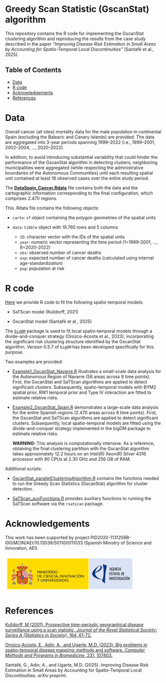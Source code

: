 # Greedy Scan Statistic (GscanStat) algorithm

This repository contains the R code for implementing the GscanStat clustering algorithm and reproducing the results from the case study described in the paper *“Improving Disease Risk Estimation in Small Areas by Accounting for Spatio-Temporal Local Discontinuities”* (Santafé et al., 2025).

## Table of Contents

-   [Data](#data)
-   [R code](#r-code)
-   [Acknowledgements](#Acknowledgements)
-   [References](#References)

# Data

Overall cancer (all sites) mortality data for the male population in continental Spain (excluding the Balearic and Canary Islands) are provided. The data are aggregated into 3-year periods spanning 1999–2022 (i.e., 1999–2001, 2002–2004, …, 2020–2022).

In addition, to avoid introducing substantial variability that could hinder the performance of the GscanStat algorithm in detecting clusters, neighboring municipalities were aggregated (while respecting the administrative boundaries of the Autonomous Communities) until each resulting spatial unit contained at least 16 observed cases over the entire study period.

The [**DataSpain_Cancer.Rdata**](https://github.com/spatialstatisticsupna/GscanStat/blob/master/Data/DataSpain_Cancer.Rdata) file contains both the data and the cartographic information corresponding to the final configuration, which comprises 2.470 regions.

This .Rdata file contains the following objects:

-   `carto`: `sf` object containing the polygon geometries of the spatial units

-   `data`: `tibble` object with 19.760 rows and 5 columns

    -   `ID`: character vector with the IDs of the spatial units
    -   `year`: numeric vector representing the time period (1=1999-2001, ..., 8=2020-2022)
    -   `obs`: observed number of cancer deaths
    -   `exp`: expected number of cancer deaths (calculated using internal age-standardization)
    -   `pop`: population at risk

# R code

[Here](https://github.com/spatialstatisticsupna/GscanStat/tree/main/R) we provide R code to fit the following spatio-temporal models:

-   SaTScan model (Kulldorff, 2021)

-   GscanStat model (Santafé et al., 2025)

The [`bigDM`](https://github.com/spatialstatisticsupna/bigDM) package is used to fit local spatio-temporal models through a divide-and-conquer strategy (Orozco-Acosta et al., 2023), incorporating the significant risk clustering structure identified by the GscanStat algorithm. Version 0.5.7 of `bigDM` has been developed specifically for this purpose.

Two examples are provided:

-   [Example1_GscanStat_Navarre.R](https://github.com/spatialstatisticsupna/GscanStat/tree/main/R/Example1_GscanStat_Navarre.R) illustrates a small-scale data analysis for the Autonomous Region of Navarre (58 areas across 8 time points). First, the GscanStat and SaTScan algorithms are applied to detect significant clusters. Subsequently, spatio-temporal models with BYM2 spatial prior, RW1 temporal prior and Type IV interaction are fitted to estimate relative risks.

-   [Example2_GscanStat_Spain.R](https://github.com/spatialstatisticsupna/GscanStat/tree/main/R/Example2_GscanStat_Spain.R) demonstrates a large-scale data analysis for the entire Spanish regions (2.470 areas across 8 time points). First, the GscanStat and SaTScan algorithms are applied to detect significant clusters. Subsequently, local spatio-temporal models are fitted using the divide-and-conquer strategy implemented in the bigDM package to estimate relative risks.

    **WARNING:** This analysis is computationally intensive. As a reference, obtaining the final clustering partition with the GscanStat algorithm takes approximately 12.2 hours on an Intel(R) Xeon(R) Silver 4316 processor with 80 CPUs at 2.30 GHz and 256 GB of RAM.

Additional scripts:

-   [GscanStat_parallelClusteringAlgorithm.R](https://github.com/spatialstatisticsupna/GscanStat/tree/main/R/GscanStat_parallelClusteringAlgorithm.R) contains the functions needed to run the Greedy Scan Statistics (GscanStat) algorithm for cluster detection.

-   [SaTScan_auxFunctions.R](https://github.com/spatialstatisticsupna/GscanStat/tree/main/R/SaTScan_auxFunctions.R) provides auxiliary functions to running the SaTScan software via the `rsatscan` package.

# Acknowledgements

This work has been supported by project PID2020-113125RB-I00/MCIN/AEI/10.13039/501100011033 (Spanish Ministry of Science and Innovation, AEI).

![plot](https://github.com/spatialstatisticsupna/GscanStat/blob/main/miciu-aei.png)


# References

[Kulldorff, M (2001). Prospective time-periodic geographical disease surveillance using a scan statistic. *Journal of the Royal Statistical Society: Series A (Statistics in Society)*, 164, 61-72.](https://www.jstor.org/stable/pdf/2680534)

[Orozco-Acosta, E., Adin, A., and Ugarte, M.D. (2023). Big problems in spatio-temporal disease mapping: methods and software. *Computer Methods and Programs in Biomedicine*, 231, 107403.](https://doi.org/10.1016/j.cmpb.2023.107403)

Santafé, G., Adin, A., and Ugarte, M.D. (2025). Improving Disease Risk Estimation in Small Areas by Accounting for Spatio-Temporal Local Discontinuities. *arXiv preprint*.
